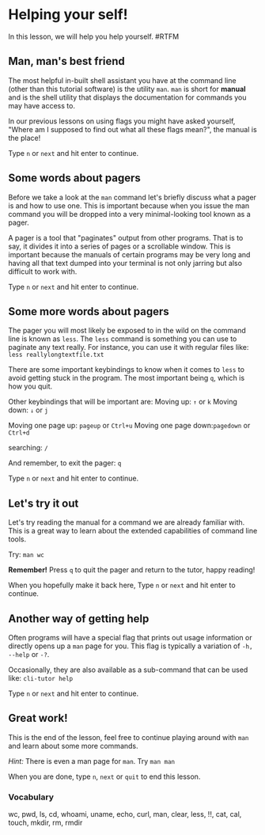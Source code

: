 # Helping your self!

In this lesson, we will help you help yourself. #RTFM

## Man, man's best friend

The most helpful in-built shell assistant you have at the command line (other
than this tutorial software) is the utility `man`. `man` is short for
**manual** and is the shell utility that displays the documentation for
commands you may have access to.

In our previous lessons on using flags you might have asked yourself, "Where am
I supposed to find out what all these flags mean?", the manual is the place!

Type `n` or `next` and hit enter to continue.

## Some words about pagers

Before we take a look at the `man` command let's briefly discuss what a pager
is and how to use one. This is important because when you issue the man command
you will be dropped into a very minimal-looking tool known as a pager.

A pager is a tool that "paginates" output from other programs. That is to say,
it divides it into a series of pages or a scrollable window. This is important
because the manuals of certain programs may be very long and having all that
text dumped into your terminal is not only jarring but also difficult to work
with.

Type `n` or `next` and hit enter to continue.

## Some more words about pagers

The pager you will most likely be exposed to in the wild on the command line is
known as `less`. The `less` command is something you can use to paginate any text
really. For instance, you can use it with regular files like:
`less reallylongtextfile.txt`

There are some important keybindings to know when it comes to `less` to avoid
getting stuck in the program. The most important being `q`, which is how you
quit.

Other keybindings that will be important are:
Moving up: `↑` or `k`
Moving down: `↓` or `j`

Moving one page up: `pageup` or `Ctrl+u`
Moving one page down:`pagedown` or `Ctrl+d`

searching: `/`

And remember, to exit the pager: `q`

Type `n` or `next` and hit enter to continue.

## Let's try it out

Let's try reading the manual for a command we are already familiar with. This
is a great way to learn about the extended capabilities of command line tools.

Try:
`man wc`

**Remember!** Press `q` to quit the pager and return to the tutor, happy reading!

When you hopefully make it back here, Type `n` or `next` and hit enter to continue.

## Another way of getting help

Often programs will have a special flag that prints out usage information or
directly opens up a `man` page for you. This flag is typically a variation of
`-h, --help` or `-?`. 

Occasionally, they are also available as a sub-command that can be used like:
`cli-tutor help`

Type `n` or `next` and hit enter to continue.

## Great work!

This is the end of the lesson, feel free to continue playing around with `man`
and learn about some more commands.

*Hint:* There is even a man page for `man`. Try `man man`

When you are done, type `n`, `next` or `quit` to end this lesson.

### Vocabulary

wc, pwd, ls, cd, whoami, uname, echo, curl, man, clear, less, !!, cat, cal, touch, mkdir, rm, rmdir

